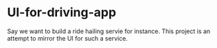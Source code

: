 # UI-for-driving-app

Say we want to build a ride hailing servie for instance. This project is an attempt to mirror the UI for such a service.
